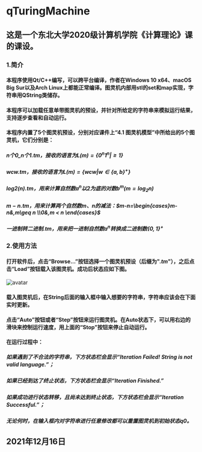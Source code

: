 <script type="text/x-mathjax-config">
  MathJax.Hub.Config({
    tex2jax: {
      inlineMath: [ ['$','$'], ["\\(","\\)"] ],
      processEscapes: true
    }
  });
</script>
<script src="https://cdn.mathjax.org/mathjax/latest/MathJax.js?config=TeX-AMS-MML_HTMLorMML" type="text/javascript"></script>

# qTuringMachine
## 这是一个东北大学2020级计算机学院《计算理论》课的课设。
### 1.简介
#### 本程序使用Qt/C++编写，可以跨平台编译，作者在Windows 10 x64、macOS Big Sur以及Arch Linux上都能正常编译。图灵机内部用stl的set和map实现，字符串用QString类储存。
#### 本程序可以加载任意单带图灵机的预设，并针对所给定的字符串来模拟运行结果，支持逐步查看和自动运行。
#### 本程序内置了5个图灵机预设，分别对应课件上“4.1 图灵机模型”中所给出的5个图灵机，它们分别是：
##### $n个0\_n个1.tm$，接收的语言为$L(m)=\{0^n1^n|\geq1\}$
##### $wcw.tm$，接收的语言为$L(m)=\{wcw|w\in\{a,b\}^+\}$
##### $log2(n).tm$，用来计算自然数$a^n$以2为底的对数$b^m(m=\log_2n)$
##### $m-n.tm$，用来计算两个自然数m、n的减法：$m-n=\begin{cases}m-n&,m\geq n \\0&,m < n \end{cases}$
##### $一进制转二进制.tm$，用来把一进制自然数$a^n$转换成二进制数$\{0,1\}^+$
### 2.使用方法
#### 打开软件后，点击“Browse...”按钮选择一个图灵机预设（后缀为"$.tm$"），之后点击“Load”按钮载入该图灵机。成功后状态应如下图。
![avatar](./icon.ico)
#### 载入图灵机后，在String后面的输入框中输入想要的字符串，字符串应该会在下面实时更新。
#### 点击“Auto”按钮或者“Step”按钮来运行图灵机。在Auto状态下，可以用右边的滑块来控制运行速度，用上面的“Stop”按钮来停止自动运行。
#### 在运行过程中：
##### 如果遇到了不合法的字符串，下方状态栏会显示“Iteration Failed! String is not valid language.”；
##### 如果已经到达了终止状态，下方状态栏会显示“Iteration Finished.”
##### 如果成功进行状态转移，且尚未达到终止状态，下方状态栏会显示“Iteration Successful.”；
##### 无论何时，在输入框内对字符串进行任意修改都可以重置图灵机到初始状态$q0$。
## 2021年12月16日